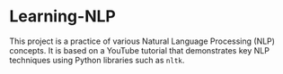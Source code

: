 # Learning-NLP
This project is a practice of various Natural Language Processing (NLP) concepts. It is based on a YouTube tutorial that demonstrates key NLP techniques using Python libraries such as `nltk`. 
